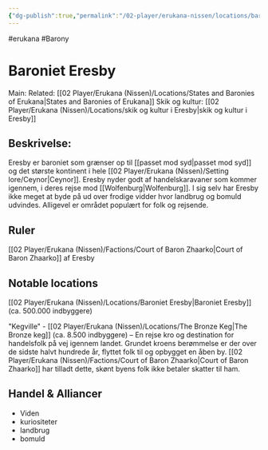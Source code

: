 ```yaml
---
{"dg-publish":true,"permalink":"/02-player/erukana-nissen/locations/baroniet-eresby/","tags":["Locationsvisited"]}
---
```


#erukana #Barony 

# Baroniet Eresby
Main:
Related: [[02 Player/Erukana (Nissen)/Locations/States and Baronies of Erukana\|States and Baronies of Erukana]]
Skik og kultur: [[02 Player/Erukana (Nissen)/Locations/skik og kultur i Eresby\|skik og kultur i Eresby]]

## Beskrivelse:
Eresby er baroniet som grænser op til [[passet mod syd\|passet mod syd]] og det største kontinent i hele [[02 Player/Erukana (Nissen)/Setting lore/Ceynor\|Ceynor]]. Eresby nyder godt af handelskaravaner som kommer igennem, i deres rejse mod [[Wolfenburg\|Wolfenburg]]. I sig selv har Eresby ikke meget at byde på ud over frodige vidder hvor landbrug og bomuld udvindes. 
Alligevel er området populært for folk og rejsende. 

## Ruler
[[02 Player/Erukana (Nissen)/Factions/Court of Baron Zhaarko\|Court of Baron Zhaarko]] af Eresby

## Notable locations

[[02 Player/Erukana (Nissen)/Locations/Baroniet Eresby\|Baroniet Eresby]] (ca. 500.000 indbyggere)

"Kegville" - [[02 Player/Erukana (Nissen)/Locations/The Bronze Keg\|The Bronze keg]] (ca. 8.500 indbyggere) – En rejse kro og destination for handelsfolk på vej igennem landet. 
Grundet kroens berømmelse er der over de sidste halvt hundrede år, flyttet folk til og opbygget en åben by. [[02 Player/Erukana (Nissen)/Factions/Court of Baron Zhaarko\|Court of Baron Zhaarko]] har tilladt dette, skønt byens folk ikke betaler skatter til ham.

## Handel & Alliancer 
- Viden
- kuriositeter
- landbrug
- bomuld 


